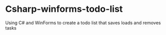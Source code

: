 # Csharp-winforms-todo-list
Using C# and WinForms to create a todo list that saves loads and removes tasks
